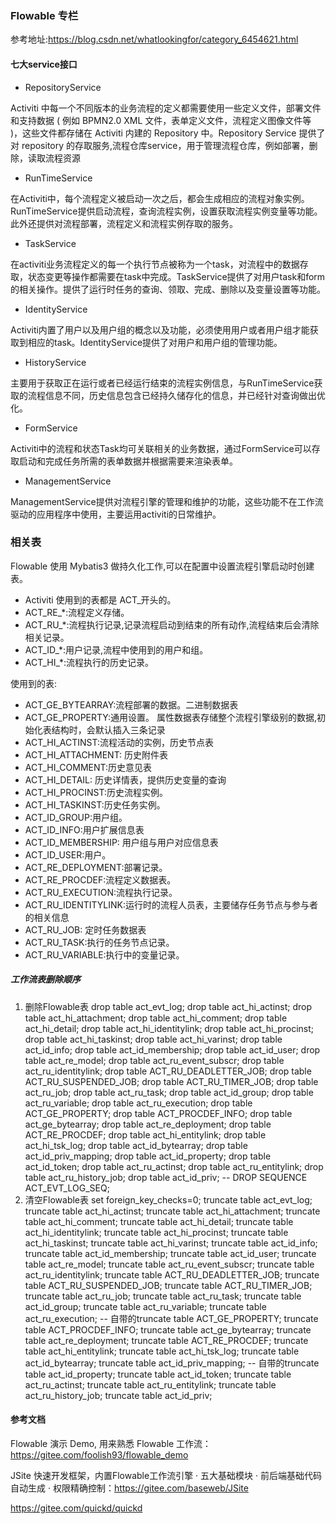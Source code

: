 ### Flowable 专栏

参考地址:https://blog.csdn.net/whatlookingfor/category_6454621.html


#### 七大service接口
- RepositoryService

Activiti 中每一个不同版本的业务流程的定义都需要使用一些定义文件，部署文件和支持数据 ( 例如 BPMN2.0 XML 文件，表单定义文件，流程定义图像文件等 )，这些文件都存储在 Activiti 内建的 Repository 中。Repository Service 提供了对 repository 的存取服务,流程仓库service，用于管理流程仓库，例如部署，删除，读取流程资源

- RunTimeService

在Activiti中，每个流程定义被启动一次之后，都会生成相应的流程对象实例。RunTimeService提供启动流程，查询流程实例，设置获取流程实例变量等功能。此外还提供对流程部署，流程定义和流程实例存取的服务。

- TaskService

在activiti业务流程定义的每一个执行节点被称为一个task，对流程中的数据存取，状态变更等操作都需要在task中完成。TaskService提供了对用户task和form的相关操作。提供了运行时任务的查询、领取、完成、删除以及变量设置等功能。

- IdentityService

Activiti内置了用户以及用户组的概念以及功能，必须使用用户或者用户组才能获取到相应的task。IdentityService提供了对用户和用户组的管理功能。

- HistoryService

主要用于获取正在运行或者已经运行结束的流程实例信息，与RunTimeService获取的流程信息不同，历史信息包含已经持久储存化的信息，并已经针对查询做出优化。

- FormService

Activiti中的流程和状态Task均可关联相关的业务数据，通过FormService可以存取启动和完成任务所需的表单数据并根据需要来渲染表单。

- ManagementService

ManagementService提供对流程引擎的管理和维护的功能，这些功能不在工作流驱动的应用程序中使用，主要运用activiti的日常维护。

### 相关表
Flowable 使用 Mybatis3 做持久化工作,可以在配置中设置流程引擎启动时创建表。
- Activiti 使用到的表都是 ACT_开头的。
- ACT_RE_*:流程定义存储。
- ACT_RU_*:流程执行记录,记录流程启动到结束的所有动作,流程结束后会清除相关记录。
- ACT_ID_*:用户记录,流程中使用到的用户和组。
- ACT_HI_*:流程执行的历史记录。

使用到的表:

- ACT_GE_BYTEARRAY:流程部署的数据。二进制数据表
- ACT_GE_PROPERTY:通用设置。 属性数据表存储整个流程引擎级别的数据,初始化表结构时，会默认插入三条记录
- ACT_HI_ACTINST:流程活动的实例，历史节点表
- ACT_HI_ATTACHMENT: 历史附件表
- ACT_HI_COMMENT:历史意见表
- ACT_HI_DETAIL: 历史详情表，提供历史变量的查询
- ACT_HI_PROCINST:历史流程实例。
- ACT_HI_TASKINST:历史任务实例。
- ACT_ID_GROUP:用户组。
- ACT_ID_INFO:用户扩展信息表
- ACT_ID_MEMBERSHIP: 用户组与用户对应信息表
- ACT_ID_USER:用户。
- ACT_RE_DEPLOYMENT:部署记录。
- ACT_RE_PROCDEF:流程定义数据表。
- ACT_RU_EXECUTION:流程执行记录。
- ACT_RU_IDENTITYLINK:运行时的流程人员表，主要储存任务节点与参与者的相关信息
- ACT_RU_JOB: 定时任务数据表
- ACT_RU_TASK:执行的任务节点记录。
- ACT_RU_VARIABLE:执行中的变量记录。


##### 工作流表删除顺序
1. 删除Flowable表
drop table act_evt_log; 
drop table act_hi_actinst; 
drop table act_hi_attachment; 
drop table act_hi_comment; 
drop table act_hi_detail; 
drop table act_hi_identitylink; 
drop table act_hi_procinst; 
drop table act_hi_taskinst; 
drop table act_hi_varinst; 
drop table act_id_info; 
drop table act_id_membership; 
drop table act_id_user; 
drop table act_re_model; 
drop table act_ru_event_subscr; 
drop table act_ru_identitylink; 
drop table ACT_RU_DEADLETTER_JOB; 
drop table ACT_RU_SUSPENDED_JOB; 
drop table ACT_RU_TIMER_JOB; 
drop table act_ru_job; 
drop table act_ru_task; 
drop table act_id_group; 
drop table act_ru_variable; 
drop table act_ru_execution; 
drop table ACT_GE_PROPERTY; 
drop table ACT_PROCDEF_INFO; 
drop table act_ge_bytearray; 
drop table act_re_deployment; 
drop table ACT_RE_PROCDEF;
drop table act_hi_entitylink;
drop table act_hi_tsk_log;
drop table act_id_bytearray;
drop table act_id_priv_mapping;
drop table act_id_property;
drop table act_id_token;
drop table act_ru_actinst;
drop table act_ru_entitylink;
drop table act_ru_history_job;
drop table act_id_priv;
-- DROP SEQUENCE  ACT_EVT_LOG_SEQ;
1. 清空Flowable表
set foreign_key_checks=0;
truncate table act_evt_log; 
truncate table act_hi_actinst; 
truncate table act_hi_attachment; 
truncate table act_hi_comment; 
truncate table act_hi_detail; 
truncate table act_hi_identitylink; 
truncate table act_hi_procinst; 
truncate table act_hi_taskinst; 
truncate table act_hi_varinst; 
truncate table act_id_info; 
truncate table act_id_membership; 
truncate table act_id_user; 
truncate table act_re_model; 
truncate table act_ru_event_subscr; 
truncate table act_ru_identitylink; 
truncate table ACT_RU_DEADLETTER_JOB; 
truncate table ACT_RU_SUSPENDED_JOB; 
truncate table ACT_RU_TIMER_JOB; 
truncate table act_ru_job; 
truncate table act_ru_task; 
truncate table act_id_group; 
truncate table act_ru_variable; 
truncate table act_ru_execution; 
-- 自带的truncate table ACT_GE_PROPERTY; 
truncate table ACT_PROCDEF_INFO; 
truncate table act_ge_bytearray; 
truncate table act_re_deployment; 
truncate table ACT_RE_PROCDEF;
truncate table act_hi_entitylink;
truncate table act_hi_tsk_log;
truncate table act_id_bytearray;
truncate table act_id_priv_mapping;
-- 自带的truncate table act_id_property;
truncate table act_id_token;
truncate table act_ru_actinst;
truncate table act_ru_entitylink;
truncate table act_ru_history_job;
truncate table act_id_priv;


#### 参考文档
Flowable 演示 Demo, 用来熟悉 Flowable 工作流：https://gitee.com/foolish93/flowable_demo

JSite 快速开发框架，内置Flowable工作流引擎 · 五大基础模块 · 前后端基础代码自动生成 · 权限精确控制：https://gitee.com/baseweb/JSite

https://gitee.com/quickd/quickd
